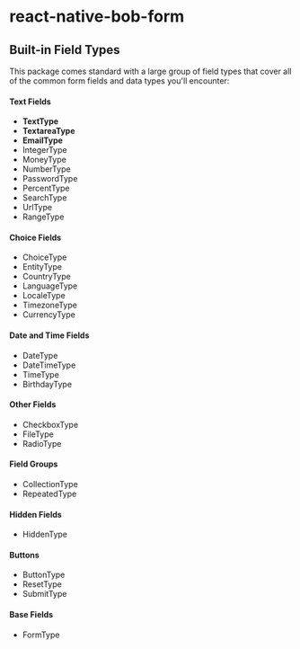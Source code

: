 # react-native-bob-form

## Built-in Field Types

This package comes standard with a large group of field types that cover all of the common form fields and data types you'll encounter:

#### Text Fields

* **TextType**
* **TextareaType**
* **EmailType**
* IntegerType
* MoneyType
* NumberType
* PasswordType
* PercentType
* SearchType
* UrlType
* RangeType

#### Choice Fields

* ChoiceType
* EntityType
* CountryType
* LanguageType
* LocaleType
* TimezoneType
* CurrencyType

#### Date and Time Fields

* DateType
* DateTimeType
* TimeType
* BirthdayType

#### Other Fields

* CheckboxType
* FileType
* RadioType

#### Field Groups

* CollectionType
* RepeatedType

#### Hidden Fields

* HiddenType

#### Buttons

* ButtonType
* ResetType
* SubmitType

#### Base Fields

* FormType



